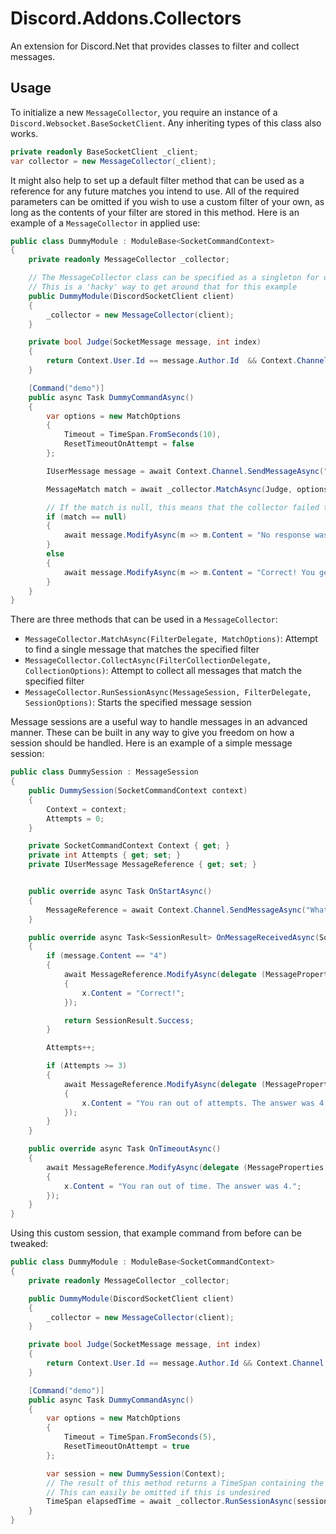 # Discord.Addons.Collectors
An extension for Discord.Net that provides classes to filter and collect messages.

## Usage
To initialize a new `MessageCollector`, you require an instance of a `Discord.Websocket.BaseSocketClient`. Any inheriting types of this class also works.
```cs
private readonly BaseSocketClient _client;
var collector = new MessageCollector(_client);
```

It might also help to set up a default filter method that can be used as a reference for any future matches you intend to use. All of the required parameters can be omitted if you wish to use a custom filter of your own, as long as the contents of your filter are stored in this method. Here is an example of a `MessageCollector` in applied use:
```cs
public class DummyModule : ModuleBase<SocketCommandContext>
{
	private readonly MessageCollector _collector;

	// The MessageCollector class can be specified as a singleton for dependency injection instead
	// This is a 'hacky' way to get around that for this example
	public DummyModule(DiscordSocketClient client)
	{
		_collector = new MessageCollector(client);
	}

	private bool Judge(SocketMessage message, int index)
	{
		return Context.User.Id == message.Author.Id  && Context.Channel.Id == message.Channel.Id && message.Content == "4";		
	}

	[Command("demo")]
	public async Task DummyCommandAsync()
	{
		var options = new MatchOptions
		{
			Timeout = TimeSpan.FromSeconds(10),
			ResetTimeoutOnAttempt = false
		};

		IUserMessage message = await Context.Channel.SendMessageAsync("What is 2+2?");

		MessageMatch match = await _collector.MatchAsync(Judge, options);

		// If the match is null, this means that the collector failed to receive any matches within the specified time limit
		if (match == null)
		{
			await message.ModifyAsync(m => m.Content = "No response was given. The answer was 4.");
		}
		else
		{
			await message.ModifyAsync(m => m.Content = "Correct! You get a gold star in my book.");
		}
	}
}
```

There are three methods that can be used in a `MessageCollector`:

- `MessageCollector.MatchAsync(FilterDelegate, MatchOptions)`: Attempt to find a single message that matches the specified filter
- `MessageCollector.CollectAsync(FilterCollectionDelegate, CollectionOptions)`: Attempt to collect all messages that match the specified filter
- `MessageCollector.RunSessionAsync(MessageSession, FilterDelegate, SessionOptions)`: Starts the specified message session

Message sessions are a useful way to handle messages in an advanced manner. These can be built in any way to give you freedom on how a session should be handled.
Here is an example of a simple message session:
```cs
public class DummySession : MessageSession
{
	public DummySession(SocketCommandContext context)
	{
		Context = context;
		Attempts = 0;
	}

	private SocketCommandContext Context { get; }
	private int Attempts { get; set; }
	private IUserMessage MessageReference { get; set; }


	public override async Task OnStartAsync()
	{
		MessageReference = await Context.Channel.SendMessageAsync("What is 2+2?");
	}

	public override async Task<SessionResult> OnMessageReceivedAsync(SocketMessage message)
	{
		if (message.Content == "4")
		{
			await MessageReference.ModifyAsync(delegate (MessageProperties x)
			{
				x.Content = "Correct!";
			});

			return SessionResult.Success;
		}

		Attempts++;

		if (Attempts >= 3)
		{
			await MessageReference.ModifyAsync(delegate (MessageProperties x)
			{
				x.Content = "You ran out of attempts. The answer was 4.";
			});
		}
	}

	public override async Task OnTimeoutAsync()
	{
		await MessageReference.ModifyAsync(delegate (MessageProperties x)
		{
			x.Content = "You ran out of time. The answer was 4.";
		});
	}
}
```

Using this custom session, that example command from before can be tweaked:
```cs
public class DummyModule : ModuleBase<SocketCommandContext>
{
	private readonly MessageCollector _collector;

	public DummyModule(DiscordSocketClient client)
	{
		_collector = new MessageCollector(client);
	}

	private bool Judge(SocketMessage message, int index)
	{
		return Context.User.Id == message.Author.Id && Context.Channel.Id == message.Channel.Id;		
	}

	[Command("demo")]
	public async Task DummyCommandAsync()
	{
		var options = new MatchOptions
		{
			Timeout = TimeSpan.FromSeconds(5),
			ResetTimeoutOnAttempt = true
		};

		var session = new DummySession(Context);
		// The result of this method returns a TimeSpan containing the time that was elapsed for this session
		// This can easily be omitted if this is undesired
		TimeSpan elapsedTime = await _collector.RunSessionAsync(session, Judge, options);
	}
}
```
